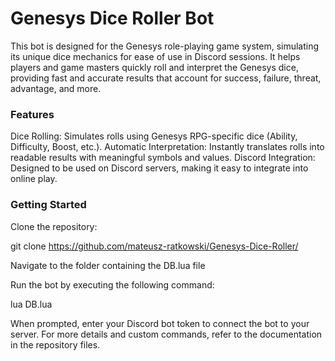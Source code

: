 <h1>Genesys Dice Roller Bot</h1>

This bot is designed for the Genesys role-playing game system, simulating its unique dice mechanics for ease of use in Discord sessions. It helps players and game masters quickly roll and interpret the Genesys dice, providing fast and accurate results that account for success, failure, threat, advantage, and more.

<h3>Features</h3>
Dice Rolling: Simulates rolls using Genesys RPG-specific dice (Ability, Difficulty, Boost, etc.).
Automatic Interpretation: Instantly translates rolls into readable results with meaningful symbols and values.
Discord Integration: Designed to be used on Discord servers, making it easy to integrate into online play.

<h3>Getting Started</h3>
Clone the repository:

git clone https://github.com/mateusz-ratkowski/Genesys-Dice-Roller/

Navigate to the folder containing the DB.lua file

Run the bot by executing the following command:

lua DB.lua

When prompted, enter your Discord bot token to connect the bot to your server.
For more details and custom commands, refer to the documentation in the repository files.
